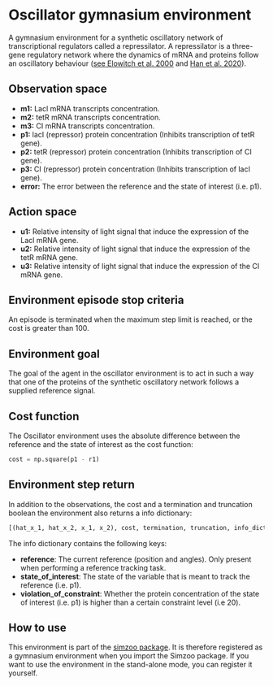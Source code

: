 # Oscillator gymnasium environment

A gymnasium environment for a synthetic oscillatory network of transcriptional regulators
called a repressilator. A repressilator is a three-gene regulatory network where the
dynamics of mRNA and proteins follow an oscillatory behaviour
([see Elowitch et al. 2000](https://www-nature-com.tudelft.idm.oclc.org/articles/35002125)
and [Han et al. 2020](https://arxiv.org/abs/2004.14288)).

## Observation space

*   **m1:** Lacl mRNA transcripts concentration.
*   **m2:** tetR mRNA transcripts concentration.
*   **m3:** CI mRNA transcripts concentration.
*   **p1:** lacI (repressor) protein concentration (Inhibits transcription of tetR gene).
*   **p2:** tetR (repressor) protein concentration (Inhibits transcription of CI gene).
*   **p3:** CI (repressor) protein concentration (Inhibits transcription of lacI gene).
*   **error:** The error between the reference and the state of interest (i.e. p1).

## Action space

*   **u1:** Relative intensity of light signal that induce the expression of the Lacl mRNA gene.
*   **u2:** Relative intensity of light signal that induce the expression of the tetR mRNA gene.
*   **u3:** Relative intensity of light signal that induce the expression of the CI mRNA gene.

## Environment episode stop criteria

An episode is terminated when the maximum step limit is reached, or the cost is greater than 100.

## Environment goal

The goal of the agent in the oscillator environment is to act in such a way that one
of the proteins of the synthetic oscillatory network follows a supplied reference
signal.

## Cost function

The Oscillator environment uses the absolute difference between the reference and the state of interest as the cost function:

```python
cost = np.square(p1 - r1)
```

## Environment step return

In addition to the observations, the cost and a termination and truncation boolean the environment also returns a info dictionary:

```python
[(hat_x_1, hat_x_2, x_1, x_2), cost, termination, truncation, info_dict]
```

The info dictionary contains the following keys:

*   **reference**: The current reference (position and angles). Only present when performing a reference tracking task.
*   **state\_of\_interest**: The state of the variable that is meant to track the reference (i.e. p1).
*   **violation\_of\_constraint**: Whether the protein concentration of the state of interest (i.e. p1) is higher than a certain constraint level (i.e 20).

## How to use

This environment is part of the [simzoo package](https://github.com/rickstaa/simzoo). It is therefore registered as a gymnasium environment when you import the Simzoo package. If you want to use the environment in the stand-alone mode, you can register it yourself.
